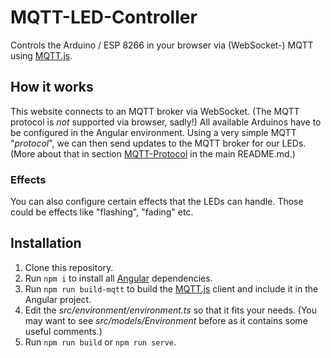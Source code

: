# MQTT-LED-Controller
Controls the Arduino / ESP 8266 in your browser via (WebSocket-) MQTT using [MQTT.js](https://github.com/mqttjs/MQTT.js).

## How it works
This website connects to an MQTT broker via WebSocket. (The MQTT protocol is _not_ supported via browser, sadly!) 
All available Arduinos have to be configured in the Angular environment. Using a very simple MQTT "_protocol_", we can then send updates to the MQTT broker for our LEDs. (More about that in section [MQTT-Protocol](../README.md#mqtt-protocol) in the main README.md.)

### Effects
You can also configure certain effects that the LEDs can handle. Those could be effects like "flashing", "fading" etc. 

## Installation
1. Clone this repository.
2. Run `npm i` to install all [Angular](https://angular.io) dependencies.
3. Run `npm run build-mqtt` to build the [MQTT.js](https://github.com/mqttjs/MQTT.js) client and include it in the Angular project.
4. Edit the _src/environment/environment.ts_ so that it fits your needs. (You may want to see _src/models/Environment_ before as it contains some useful comments.)
5. Run `npm run build` or `npm run serve`.